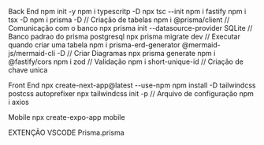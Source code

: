 Back End
npm init -y
npm i typescritp -D
npx tsc --init
npm i fastify
npm i tsx -D
npm i prisma -D // Criação de tabelas
npm i @prisma/client // Comunicação com o banco
npx prisma init --datasource-provider SQLite // Banco padrao do prisma postgresql
npx prisma migrate dev // Executar quando criar uma tabela
npm i prisma-erd-generator @mermaid-js/mermaid-cli -D // Criar Diagramas
npx prisma generate
npm i @fastify/cors
npm i zod // Validação
npm i short-unique-id // Criação de chave unica

Front End
npx create-next-app@latest --use-npm
npm install -D tailwindcss postcss autoprefixer
npx tailwindcss init -p // Arquivo de configuração
npm i axios


Mobile
npx create-expo-app mobile


EXTENÇÃO VSCODE
Prisma.prisma